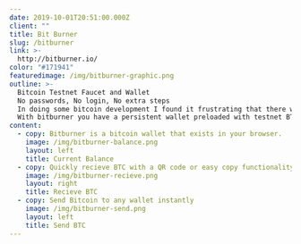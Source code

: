 ```yaml
---
date: 2019-10-01T20:51:00.000Z
client: ""
title: Bit Burner
slug: /bitburner
link: >-
  http://bitburner.io/
color: "#171941"
featuredimage: /img/bitburner-graphic.png
outline: >-
  Bitcoin Testnet Faucet and Wallet
  No passwords, No login, No extra steps
  In doing some bitcoin development I found it frustrating that there was no easy accessible testnet wallet. 
  With bitburner you have a persistent wallet preloaded with testnet BTC.
content:
  - copy: Bitburner is a bitcoin wallet that exists in your browser.
    image: /img/bitburner-balance.png
    layout: left
    title: Current Balance
  - copy: Quickly recieve BTC with a QR code or easy copy functionality
    image: /img/bitburner-recieve.png
    layout: right
    title: Recieve BTC
  - copy: Send Bitcoin to any wallet instantly
    image: /img/bitburner-send.png
    layout: left
    title: Send BTC
---
```

